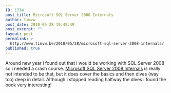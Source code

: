 ```yaml
---
ID: 1734
post_title: Microsoft SQL Server 2008 Internals
author: timvw
post_date: 2010-05-28 19:42:49
post_excerpt: ""
layout: post
permalink: >
  http://www.timvw.be/2010/05/28/microsoft-sql-server-2008-internals/
published: true
---
```

<p>Around new year i found out that i would be working with SQL Server 2008 so i needed a crash course. <a href="http://www.amazon.com/Microsoft-SQL-Server-2008-Internals/dp/0735626243">Microsoft SQL Server 2008 Internals</a> is really not intended to be that, but it does cover the basics and then dives (way too) deep in detail. Although i stopped reading halfway the dives i found the book very interesting!</p>